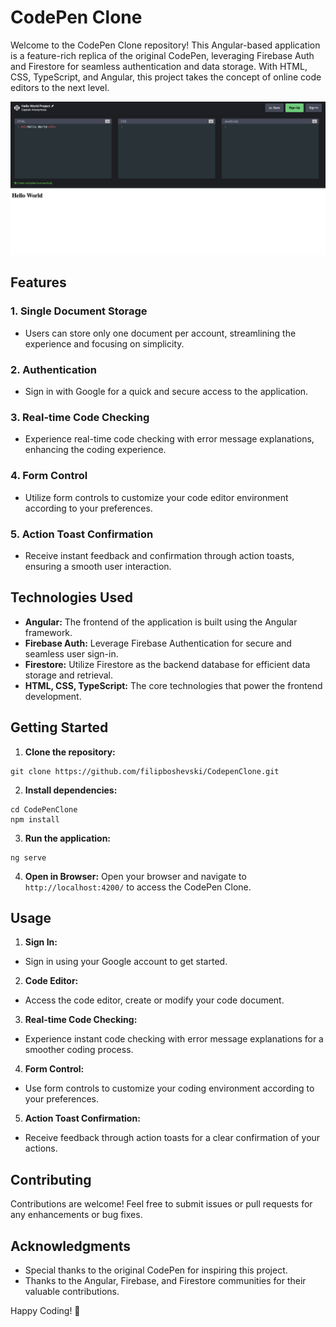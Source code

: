 # CodePen Clone

Welcome to the CodePen Clone repository! This Angular-based application is a feature-rich replica of the original CodePen, leveraging Firebase Auth and Firestore for seamless authentication and data storage. With HTML, CSS, TypeScript, and Angular, this project takes the concept of online code editors to the next level.

![alt_text][main_page]

## Features

### 1. Single Document Storage
   - Users can store only one document per account, streamlining the experience and focusing on simplicity.
  
### 2. Authentication
   - Sign in with Google for a quick and secure access to the application.
  
### 3. Real-time Code Checking
   - Experience real-time code checking with error message explanations, enhancing the coding experience.
  
### 4. Form Control
   - Utilize form controls to customize your code editor environment according to your preferences.

### 5. Action Toast Confirmation
   - Receive instant feedback and confirmation through action toasts, ensuring a smooth user interaction.

## Technologies Used

- **Angular:** The frontend of the application is built using the Angular framework.
- **Firebase Auth:** Leverage Firebase Authentication for secure and seamless user sign-in.
- **Firestore:** Utilize Firestore as the backend database for efficient data storage and retrieval.
- **HTML, CSS, TypeScript:** The core technologies that power the frontend development.

## Getting Started

1. **Clone the repository:**

```
git clone https://github.com/filipboshevski/CodepenClone.git
```

2. **Install dependencies:**
   
```
cd CodePenClone
npm install
```

3. **Run the application:**

```
ng serve
```

4. **Open in Browser:**
Open your browser and navigate to `http://localhost:4200/` to access the CodePen Clone.

## Usage

1. **Sign In:**
- Sign in using your Google account to get started.

2. **Code Editor:**
- Access the code editor, create or modify your code document.

3. **Real-time Code Checking:**
- Experience instant code checking with error message explanations for a smoother coding process.

4. **Form Control:**
- Use form controls to customize your coding environment according to your preferences.

5. **Action Toast Confirmation:**
- Receive feedback through action toasts for a clear confirmation of your actions.

## Contributing

Contributions are welcome! Feel free to submit issues or pull requests for any enhancements or bug fixes.

## Acknowledgments

- Special thanks to the original CodePen for inspiring this project.
- Thanks to the Angular, Firebase, and Firestore communities for their valuable contributions.

Happy Coding! 🚀

[main_page]: https://raw.githubusercontent.com/filipboshevski/CodepenClone/dev/Resources/main.png "Main"